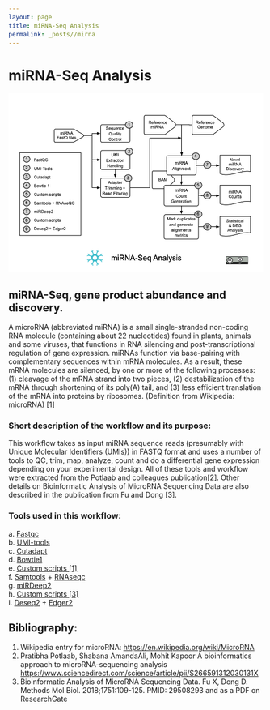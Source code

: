 ```yaml
---
layout: page
title: miRNA-Seq Analysis
permalink: _posts//mirna
---
```


# miRNA-Seq Analysis


![miRNA-Seq Analysis](/wf/WF03_miRNASeq_workflow_ver03.jpg "miRNASeq Analysis")


## miRNA-Seq, gene product abundance and discovery.

A microRNA (abbreviated miRNA) is a small single-stranded non-coding RNA molecule (containing about 22 nucleotides) found in plants, animals and some viruses, that functions in RNA silencing and post-transcriptional regulation of gene expression. miRNAs function via base-pairing with complementary sequences within mRNA molecules. As a result, these mRNA molecules are silenced, by one or more of the following processes: (1) cleavage of the mRNA strand into two pieces, (2) destabilization of the mRNA through shortening of its poly(A) tail, and (3) less efficient translation of the mRNA into proteins by ribosomes. (Definition from Wikipedia: microRNA) [1]

### Short description of the workflow and its purpose:
This workflow takes as input miRNA sequence reads (presumably with Unique Molecular Identifiers (UMIs))  in FASTQ format and uses a number of tools to QC, trim, map, analyze, count and do a differential gene expression depending on your experimental design. All of these tools and workflow were extracted from the Potlaab and colleagues publication[2]. Other details on Bioinformatic Analysis of MicroRNA Sequencing Data are also described in the publication from Fu and Dong [3].



### Tools used in this workflow:

a. [Fastqc](https://www.bioinformatics.babraham.ac.uk/projects/fastqc/)<br>
b. [UMI-tools](https://github.com/CGATOxford/UMI-tools)<br>
c. [Cutadapt](https://cutadapt.readthedocs.io/en/stable/guide.html)<br>
d. [Bowtie1](http://bowtie-bio.sourceforge.net/index.shtml)<br>
e. [Custom scripts \[1\]](https://www.sciencedirect.com/science/article/pii/S266591312030131X)<br>
f. [Samtools](https://www.htslib.org) + [RNAseqc](https://software.broadinstitute.org/cancer/cga/rna-seqc)<br>
g. [miRDeep2](https://github.com/rajewsky-lab/mirdeep2)<br>
h. [Custom scripts \[3\]](https://www.sciencedirect.com/science/article/pii/S266591312030131X)<br>
i. [Deseq2](https://bioconductor.org/packages/release/bioc/html/DESeq2.html) + [Edger2](https://bioconductor.org/packages/release/bioc/html/edgeR.html)<br>


## Bibliography:

1. Wikipedia entry for microRNA: https://en.wikipedia.org/wiki/MicroRNA
2. Pratibha Potlaab, Shabana AmandaAli, Mohit Kapoor A bioinformatics approach to microRNA-sequencing analysis https://www.sciencedirect.com/science/article/pii/S266591312030131X
3. Bioinformatic Analysis of MicroRNA Sequencing Data. Fu X, Dong D. Methods Mol Biol. 2018;1751:109-125. PMID: 29508293 and as a PDF on ResearchGate

